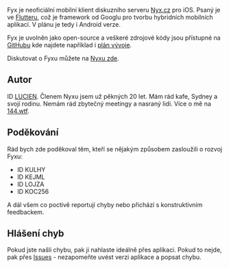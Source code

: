Fyx je neoficiální mobilní klient diskuzního serveru  [Nyx.cz](https://nyx.cz/) pro iOS. Psaný je ve [Flutteru](https://flutter.dev/), což je framework od Googlu pro tvorbu hybridních mobilních aplikací. V plánu je tedy i Android verze. 

Fyx je uvolněn jako open-source a veškeré zdrojové kódy jsou přístupné na [GitHubu](https://github.com/lucien144/fyx) kde najdete například i [plán vývoje](https://github.com/lucien144/fyx/projects/2). 

Diskutovat o Fyxu můžete na [Nyxu zde](https://www.nyx.cz/index.php?l=topic;id=24237;n=ecd5). 

## Autor
ID [LUCIEN](https://www.nyx.cz/index.php?l=user;id=LUCIEN;n=dac1;f=%3Fl%3Dtopic%3Bl2%3D1%3Bid%3D24237). Členem Nyxu jsem už pěkných 20 let. Mám rád kafe, Sydney a svojí rodinu. Nemám rád zbytečný meetingy a nasraný lidi. Více o mě na [144.wtf](https://144.wtf).

## Poděkování 
Rád bych zde poděkoval těm, kteří  se nějakým způsobem zasloužili o rozvoj Fyxu:

* ID KULHY
* ID KEJML
* ID LOJZA
* ID KOC256

A dál všem co poctivě reportují chyby nebo přichází s konstruktivním feedbackem. 

## Hlášení chyb
Pokud jste našli chybu, pak ji nahlaste ideálně přes aplikaci. Pokud to nejde, pak přes  [Issues](https://github.com/lucien144/fyx/issues)  - nezapomeňte uvést verzi aplikace a popsat chybu.